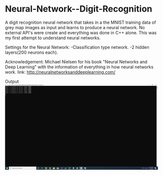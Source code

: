 # Neural-Network--Digit-Recognition
A digit recognition neural network that takes in a the MNIST training data of grey map images as input and  learns to produce a neural network. No external API's were create and everything was done in C++ alone. This was my first attempt to understand neural networks.

Settings for the Neural Network:
  -Classification type network.
  -2 hidden layers(200 neurons each).

Acknowledgement:
Michael Nielsen for his book "Neural Networks and Deep Learning" with the information of everything in how neural networks work.
link: http://neuralnetworksanddeeplearning.com/

Output
![Output Image](Output.png)
